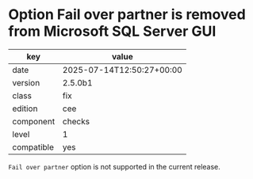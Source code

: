 [//]: # (werk v2)
# Option Fail over partner is removed from Microsoft SQL Server GUI

key        | value
---------- | ---
date       | 2025-07-14T12:50:27+00:00
version    | 2.5.0b1
class      | fix
edition    | cee
component  | checks
level      | 1
compatible | yes

`Fail over partner` option is not supported in the current release.
